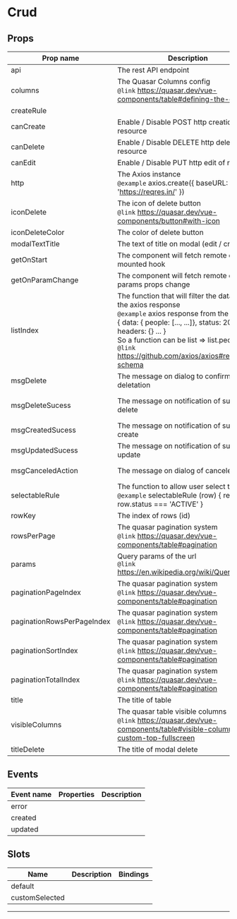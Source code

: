 # Crud

## Props

| Prop name                  | Description                                                                                                                                                                                                                                                                           | Type         | Values | Default                |
| -------------------------- | ------------------------------------------------------------------------------------------------------------------------------------------------------------------------------------------------------------------------------------------------------------------------------------- | ------------ | ------ | ---------------------- |
| api                        | The rest API endpoint                                                                                                                                                                                                                                                                 | string       | -      |                        |
| columns                    | The Quasar Columns config<br/>`@link` https://quasar.dev/vue-components/table#defining-the-columns                                                                                                                                                                                    | array        | -      |                        |
| createRule                 |                                                                                                                                                                                                                                                                                       | boolean      | -      | true                   |
| canCreate                  | Enable / Disable POST http creation of resource                                                                                                                                                                                                                                       | boolean      | -      | true                   |
| canDelete                  | Enable / Disable DELETE http deletion of resource                                                                                                                                                                                                                                     | boolean      | -      | true                   |
| canEdit                    | Enable / Disable PUT http edit of resource                                                                                                                                                                                                                                            | boolean      | -      | true                   |
| http                       | The Axios instance<br/>`@example` axios.create({ baseURL: 'https://reqres.in/' })                                                                                                                                                                                                     | func         | -      |                        |
| iconDelete                 | The icon of delete button<br/>`@link` https://quasar.dev/vue-components/button#with-icon                                                                                                                                                                                              | string\|func | -      | 'delete'               |
| iconDeleteColor            | The color of delete button                                                                                                                                                                                                                                                            | string\|func | -      | 'negative'             |
| modalTextTitle             | The text of title on modal (edit / create)                                                                                                                                                                                                                                            | string       | -      | ''                     |
| getOnStart                 | The component will fetch remote data on mounted hook                                                                                                                                                                                                                                  | boolean      | -      | true                   |
| getOnParamChange           | The component will fetch remote data on params props change                                                                                                                                                                                                                           | boolean      | -      | false                  |
| listIndex                  | The function that will filter the data from the axios response<br/>`@example` axios response from the server <br>{ data: { people: [..., ...]}, status: 200, headers: {} ... }<br>So a function can be list => list.people<br/>`@link` https://github.com/axios/axios#response-schema | func         | -      |                        |
| msgDelete                  | The message on dialog to confirm deletation                                                                                                                                                                                                                                           | string\|func | -      | 'Delete item ?'        |
| msgDeleteSucess            | The message on notification of succesfull delete                                                                                                                                                                                                                                      | string\|func | -      | 'Deleted with sucess!' |
| msgCreatedSucess           | The message on notification of succesfull create                                                                                                                                                                                                                                      | string\|func | -      | 'Created!'             |
| msgUpdatedSucess           | The message on notification of succesfull update                                                                                                                                                                                                                                      | string\|func | -      | 'Updated!'             |
| msgCanceledAction          | The message on dialog of canceled action                                                                                                                                                                                                                                              | string\|func | -      | 'Canceled ...'         |
| selectableRule             | The function to allow user select the row<br/>`@example` selectableRule (row) { return row.status === 'ACTIVE' }                                                                                                                                                                      | func         | -      | () => true             |
| rowKey                     | The index of rows (id)                                                                                                                                                                                                                                                                | string       | -      |                        |
| rowsPerPage                | The quasar pagination system<br/>`@link` https://quasar.dev/vue-components/table#pagination                                                                                                                                                                                           | number       | -      | 3                      |
| params                     | Query params of the url<br/>`@link` https://en.wikipedia.org/wiki/Query_string                                                                                                                                                                                                        | string       | -      | ''                     |
| paginationPageIndex        | The quasar pagination system<br/>`@link` https://quasar.dev/vue-components/table#pagination                                                                                                                                                                                           | string       | -      | 'page'                 |
| paginationRowsPerPageIndex | The quasar pagination system<br/>`@link` https://quasar.dev/vue-components/table#pagination                                                                                                                                                                                           | string       | -      | 'per_page'             |
| paginationSortIndex        | The quasar pagination system<br/>`@link` https://quasar.dev/vue-components/table#pagination                                                                                                                                                                                           | string       | -      | 'sort'                 |
| paginationTotalIndex       | The quasar pagination system<br/>`@link` https://quasar.dev/vue-components/table#pagination                                                                                                                                                                                           | string       | -      | 'total'                |
| title                      | The title of table                                                                                                                                                                                                                                                                    | string       | -      | ''                     |
| visibleColumns             | The quasar table visible columns<br/>`@link` https://quasar.dev/vue-components/table#visible-columns-custom-top-fullscreen                                                                                                                                                            | array        | -      | []                     |
| titleDelete                | The title of modal delete                                                                                                                                                                                                                                                             | string\|func | -      | 'Delete'               |

## Events

| Event name | Properties | Description |
| ---------- | ---------- | ----------- |
| error      |            |
| created    |            |
| updated    |            |

## Slots

| Name           | Description | Bindings |
| -------------- | ----------- | -------- |
| default        |             | <br>     |
| customSelected |             |          |

---
